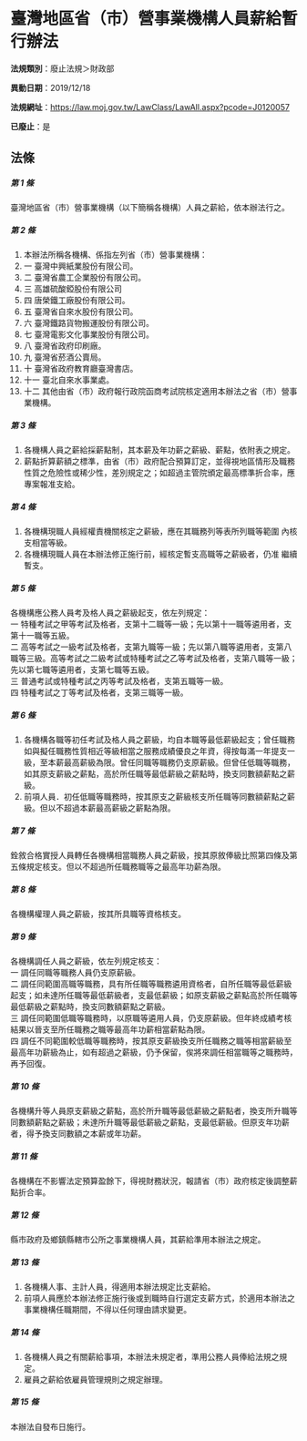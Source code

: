 # 臺灣地區省（市）營事業機構人員薪給暫行辦法

**法規類別**：廢止法規＞財政部

**異動日期**：2019/12/18  

**法規網址**：https://law.moj.gov.tw/LawClass/LawAll.aspx?pcode=J0120057

**已廢止**：是



## 法條
##### 第 1 條
臺灣地區省（市）營事業機構（以下簡稱各機構）人員之薪給，依本辦法行之。

##### 第 2 條
1. 本辦法所稱各機構、係指左列省（市）營事業機構：                  
1. 一  臺灣中興紙業股份有限公司。                                  
1. 二  臺灣省農工企業股份有限公司。                                
1. 三  高雄硫酸錏股份有限公司                                      
1. 四  唐榮鐵工廠股份有限公司。                                    
1. 五  臺灣省自來水股份有限公司。                                  
1. 六  臺灣鐵路貨物搬運股份有限公司。                              
1. 七  臺灣電影文化事業股份有限公司。                              
1. 八  臺灣省政府印刷廠。                                          
1. 九  臺灣省菸酒公賣局。                                          
1. 十  臺灣省政府教育廳臺灣書店。                                
1. 十一  臺北自來水事業處。                                        
1. 十二  其他由省（市）政府報行政院函商考試院核定適用本辦法之省（市）營事業機構。

##### 第 3 條
1. 各機構人員之薪給採薪點制，其本薪及年功薪之薪級、薪點，依附表之規定。
1. 薪點折算薪額之標準，由省（市）政府配合預算訂定，並得視地區情形及職務性質之危險性或稀少性，差別規定之；如超過主管院頒定最高標準折合率，應專案報准支給。

##### 第 4 條
1. 各機構現職人員經權責機關核定之薪級，應在其職務列等表所列職等範圍 內核支相當等級。                                                 
1. 各機構現職人員在本辦法修正施行前，經核定暫支高職等之薪級者，仍准 繼續暫支。

##### 第 5 條
各機構應公務人員考及格人員之薪級起支，依左列規定：  
一  特種考試之甲等考試及格者，支第十二職等一級；先以第十一職等遴用者，支第十一職等五級。  
二  高等考試之一級考試及格者，支第九職等一級；先以第八職等遴用者，支第八職等三級。高等考試之二級考試或特種考試之乙等考試及格者，支第八職等一級；先以第七職等遴用者，支第七職等五級。  
三  普通考試或特種考試之丙等考試及格者，支第五職等一級。  
四  特種考試之丁等考試及格者，支第三職等一級。  

##### 第 6 條
1. 各機構各職等初任考試及格人員之薪級，均自本職等最低薪級起支；曾任職務如與擬任職務性質相近等級相當之服務成績優良之年資，得按每滿一年提支一級，至本薪最高薪級為限。曾任同職等職務仍支原薪級。但曾任低職等職務，如其原支薪級之薪點，高於所任職等最低薪級之薪點時，換支同數額薪點之薪級。
1. 前項人員．初任低職等職務時，按其原支之薪級核支所任職等同數額薪點之薪級。但以不超過本薪最高薪級之薪點為限。

##### 第 7 條
銓敘合格實授人員轉任各機構相當職務人員之薪級，按其原敘俸級比照第四條及第五條規定核支。但以不超過所任職務職等之最高年功薪為限。

##### 第 8 條
各機構權理人員之薪級，按其所具職等資格核支。

##### 第 9 條
各機構調任人員之薪級，依左列規定核支：  
一  調任同職等職務人員仍支原薪級。  
二  調任同範圍高職等職務，具有所任職等職務遴用資格者，自所任職等最低薪級起支；如未達所任職等最低薪級者，支最低薪級；如原支薪級之薪點高於所任職等最低薪級之薪點時，換支同數額薪點之薪級。  
三  調任同範圍低職等職務時，以原職等遴用人員，仍支原薪級。但年終成績考核結果以晉支至所任職務之職等最高年功薪相當薪點為限。  
四  調任不同範圍較低職等職務時，按其原支薪級換支所任職務之職等相當薪級至最高年功薪級為止，如有超過之薪級，仍予保留，俟將來調任相當職等之職務時，再予回復。  

##### 第 10 條
各機構升等人員原支薪級之薪點，高於所升職等最低薪級之薪點者，換支所升職等同數額薪點之薪級；未達所升職等最低薪級之薪點，支最低薪級。但原支年功薪者，得予換支同數額之本薪或年功薪。

##### 第 11 條
各機構在不影響法定預算盈餘下，得視財務狀況，報請省（市）政府核定後調整薪點折合率。

##### 第 12 條
縣市政府及鄉鎮縣轄市公所之事業機構人員，其薪給準用本辦法之規定。

##### 第 13 條
1. 各機構人事、主計人員，得適用本辦法規定比支薪給。                
1. 前項人員應於本辦法修正施行後或到職時自行選定支薪方式，於適用本辦法之事業機構任職期間，不得以任何理由請求變更。

##### 第 14 條
1. 各機構人員之有關薪給事項，本辦法未規定者，準用公務人員俸給法規之規定。                                                          
1. 雇員之薪給依雇員管理規則之規定辦理。

##### 第 15 條
本辦法自發布日施行。


